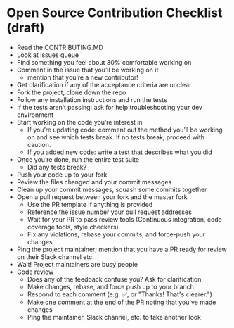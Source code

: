 # Open Source Contribution Checklist (draft)

- Read the CONTRIBUTING.MD
- Look at issues queue
- Find something you feel about 30% comfortable working on
- Comment in the issue that you’ll be working on it
  - mention that you’re a new contributor!
- Get clarification if any of the acceptance criteria are unclear
- Fork the project, clone down the repo
- Follow any installation instructions and run the tests
- If the tests aren’t passing: ask for help troubleshooting your dev environment
- Start working on the code you’re interest in
  - If you’re updating code: comment out the method you’ll be working on and see which tests break. If no tests break, proceed with caution.
  - If you added new code: write a test that describes what you did
- Once you’re done, run the entire test suite
  - Did any tests break?
- Push your code up to your fork
- Review the files changed and your commit messages
- Clean up your commit messages, squash some commits together
- Open a pull request between your fork and the master fork
  - Use the PR template if anything is provided
  - Reference the issue number your pull request addresses
  - Wait for your PR to pass review tools (Continuous integration, code coverage tools, style checkers)
  - Fix any violations, rebase your commits, and force-push your changes
- Ping the project maintainer; mention that you have a PR ready for review on their Slack channel etc.
- Wait! Project maintainers are busy people
- Code review
  - Does any of the feedback confuse you? Ask for clarification
  - Make changes, rebase, and force push up to your branch
  - Respond to each comment (e.g. ✅, or "Thanks! That's clearer.")
  - Make one comment at the end of the PR noting that you've made changes
  - Ping the maintainer, Slack channel, etc. to take another look
